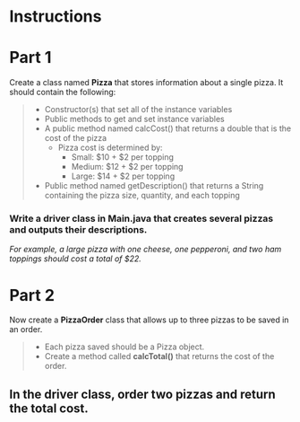 # Instructions  
# Part 1
 Create a class named **Pizza** that stores information about a single pizza. It should contain the following:
 > - Constructor(s) that set all of the instance variables
> - Public methods to get and set instance variables
> - A public method named calcCost() that returns a double that is the cost of the pizza
>   - Pizza cost is determined by:
>  	  - Small: $10 + $2 per topping
>     - Medium: $12 + $2 per topping
>     - Large: $14 + $2 per topping
> - Public method named getDescription() that returns a String containing the pizza size, quantity, and each topping

### Write a driver class in Main.java that creates several pizzas and outputs their descriptions. 
_For example, a large pizza with one cheese, one pepperoni, and two ham toppings should cost a total of $22._

# Part 2
Now create a **PizzaOrder** class that allows up to three pizzas to be saved in an order.
>  - Each pizza saved should be a Pizza object.
>  - Create a method called **calcTotal()** that returns the cost of the order.

## In the driver class, order two pizzas and return the total cost.